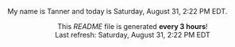 My name is Tanner and today is Saturday, August 31, 2:22 PM EDT.

<p align="center">This <i>README</i> file is generated <b>every 3 hours</b>!</br>Last refresh: Saturday, August 31, 2:22 PM EDT<br /></p>
